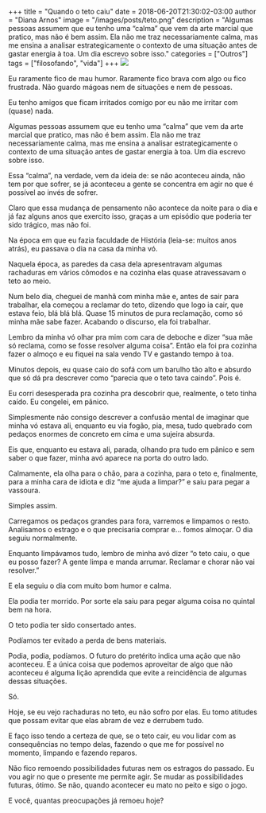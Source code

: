+++
title = "Quando o teto caiu"
date = 2018-06-20T21:30:02-03:00
author = "Diana Arnos"
image = "/images/posts/teto.png"
description = "Algumas pessoas assumem que eu tenho uma “calma” que vem da arte marcial que pratico, mas não é bem assim. Ela não me traz necessariamente calma, mas me ensina a analisar estrategicamente o contexto de uma situação antes de gastar energia à toa. Um dia escrevo sobre isso."
categories = ["Outros"]
tags = ["filosofando", "vida"]
+++
![](/images/posts/teto.png " ")

Eu raramente fico de mau humor. Raramente fico brava com algo ou fico frustrada. Não guardo mágoas nem de situações e nem de pessoas.

Eu tenho amigos que ficam irritados comigo por eu não me irritar com (quase) nada.

Algumas pessoas assumem que eu tenho uma “calma” que vem da arte marcial que pratico, mas não é bem assim. Ela não me traz necessariamente calma, mas me ensina a analisar estrategicamente o contexto de uma situação antes de gastar energia à toa. Um dia escrevo sobre isso.

Essa “calma”, na verdade, vem da ideia de: se não aconteceu ainda, não tem por que sofrer, se já aconteceu a gente se concentra em agir no que é possível ao invés de sofrer.

Claro que essa mudança de pensamento não acontece da noite para o dia e já faz alguns anos que exercito isso, graças a um episódio que poderia ter sido trágico, mas não foi.

Na época em que eu fazia faculdade de História (leia-se: muitos anos atrás), eu passava o dia na casa da minha vó.

Naquela época, as paredes da casa dela apresentravam algumas rachaduras em vários cômodos e na cozinha elas quase atravessavam o teto ao meio.

Num belo dia, cheguei de manhã com minha mãe e, antes de sair para trabalhar, ela começou a reclamar do teto, dizendo que logo ia cair, que estava feio, blá blá blá. Quase 15 minutos de pura reclamação, como só minha mãe sabe fazer. Acabando o discurso, ela foi trabalhar.

Lembro da minha vó olhar pra mim com cara de deboche e dizer “sua mãe só reclama, como se fosse resolver alguma coisa”. Então ela foi pra cozinha fazer o almoço e eu fiquei na sala vendo TV e gastando tempo à toa.

Minutos depois, eu quase caio do sofá com um barulho tão alto e absurdo que só dá pra descrever como “parecia que o teto tava caindo”. Pois é.

Eu corri desesperada pra cozinha pra descobrir que, realmente, o teto tinha caído. Eu congelei, em pânico.

Simplesmente não consigo descrever a confusão mental de imaginar que minha vó estava ali, enquanto eu via fogão, pia, mesa, tudo quebrado com pedaços enormes de concreto em cima e uma sujeira absurda.

Eis que, enquanto eu estava ali, parada, olhando pra tudo em pânico e sem saber o que fazer, minha avó aparece na porta do outro lado.

Calmamente, ela olha para o chão, para a cozinha, para o teto e, finalmente, para a minha cara de idiota e diz “me ajuda a limpar?” e saiu para pegar a vassoura.

Simples assim.

Carregamos os pedaços grandes para fora, varremos e limpamos o resto. Analisamos o estrago e o que precisaria comprar e… fomos almoçar. O dia seguiu normalmente.

Enquanto limpávamos tudo, lembro de minha avó dizer “o teto caiu, o que eu posso fazer? A gente limpa e manda arrumar. Reclamar e chorar não vai resolver.”

E ela seguiu o dia com muito bom humor e calma.

Ela podia ter morrido. Por sorte ela saiu para pegar alguma coisa no quintal bem na hora.

O teto podia ter sido consertado antes.

Podíamos ter evitado a perda de bens materiais.

Podia, podia, podíamos. O futuro do pretérito indica uma ação que não aconteceu. E a única coisa que podemos aproveitar de algo que não aconteceu é alguma lição aprendida que evite a reincidência de algumas dessas situações.

Só.

Hoje, se eu vejo rachaduras no teto, eu não sofro por elas. Eu tomo atitudes que possam evitar que elas abram de vez e derrubem tudo.

E faço isso tendo a certeza de que, se o teto cair, eu vou lidar com as consequências no tempo delas, fazendo o que me for possível no momento, limpando e fazendo reparos.

Não fico remoendo possibilidades futuras nem os estragos do passado. Eu vou agir no que o presente me permite agir. Se mudar as possibilidades futuras, ótimo. Se não, quando acontecer eu mato no peito e sigo o jogo.

E você, quantas preocupações já remoeu hoje?

